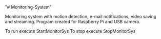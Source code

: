 "# Monitoring-System" 

Monitoring system with motion detection, e-mail notifications, video saving and streaming.
Program created for Raspberry Pi and USB camera.

To run execute StartMonitorSys
To stop execute StopMonitorSys
